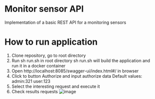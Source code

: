 # Monitor sensor API
Implementation of a basic REST API for a monitoring sensors

# How to run application
1. Clone repository, go to root directory
2. Run sh run.sh in root directory
   sh run.sh will build the application and run it in a docker container
3. Open http://localhost:8085/swagger-ui/index.html#/ in browser
4. Click to button Authorize and input authorize data
   Default values:
   admin:321
   user:123
5. Select the interesting request and execute it 
6. Check results requests
![image](https://github.com/user-attachments/assets/b64bb0fa-9edb-4097-ab0b-e13fbdf43623)
